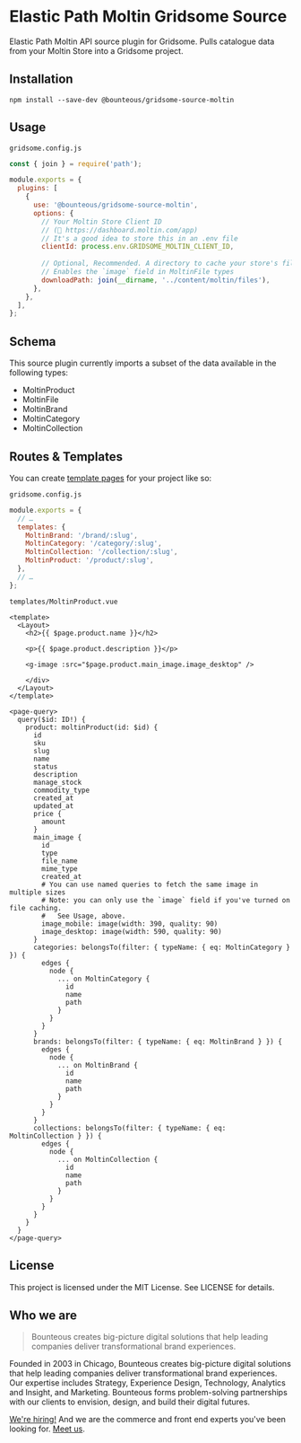 # Elastic Path Moltin Gridsome Source

Elastic Path Moltin API source plugin for Gridsome. Pulls catalogue data from your Moltin Store into a Gridsome project. 

## Installation

`npm install --save-dev @bounteous/gridsome-source-moltin`

## Usage

`gridsome.config.js`
```js
const { join } = require('path');

module.exports = {
  plugins: [
    {
      use: '@bounteous/gridsome-source-moltin',
      options: {
        // Your Moltin Store Client ID
        // (🔗 https://dashboard.moltin.com/app)
        // It's a good idea to store this in an .env file
        clientId: process.env.GRIDSOME_MOLTIN_CLIENT_ID, 
        
        // Optional, Recommended. A directory to cache your store's files.
        // Enables the `image` field in MoltinFile types
        downloadPath: join(__dirname, '../content/moltin/files'),
      },
    },
  ],
};
```

## Schema

This source plugin currently imports a subset of the data available in the following types:

* MoltinProduct
* MoltinFile
* MoltinBrand
* MoltinCategory
* MoltinCollection

## Routes & Templates

You can create [template pages](https://gridsome.org/docs/templates/) for your project like so:

`gridsome.config.js`
```js
module.exports = {
  // …
  templates: {
    MoltinBrand: '/brand/:slug',
    MoltinCategory: '/category/:slug',
    MoltinCollection: '/collection/:slug',
    MoltinProduct: '/product/:slug',
  },
  // …
};
```

`templates/MoltinProduct.vue`
```vue
<template>
  <Layout>
    <h2>{{ $page.product.name }}</h2>

    <p>{{ $page.product.description }}</p>

    <g-image :src="$page.product.main_image.image_desktop" />

    </div>
  </Layout>
</template>

<page-query>
  query($id: ID!) {
    product: moltinProduct(id: $id) {
      id
      sku
      slug
      name
      status
      description
      manage_stock
      commodity_type
      created_at
      updated_at
      price {
        amount
      }
      main_image {
        id
        type
        file_name
        mime_type
        created_at
        # You can use named queries to fetch the same image in multiple sizes
        # Note: you can only use the `image` field if you've turned on file caching. 
        #   See Usage, above.
        image_mobile: image(width: 390, quality: 90)
        image_desktop: image(width: 590, quality: 90)
      }
      categories: belongsTo(filter: { typeName: { eq: MoltinCategory } }) {
        edges {
          node {
            ... on MoltinCategory {
              id
              name
              path
            }
          }
        }
      }
      brands: belongsTo(filter: { typeName: { eq: MoltinBrand } }) {
        edges {
          node {
            ... on MoltinBrand {
              id
              name
              path
            }
          }
        }
      }
      collections: belongsTo(filter: { typeName: { eq: MoltinCollection } }) {
        edges {
          node {
            ... on MoltinCollection {
              id
              name
              path
            }
          }
        }
      }
    }
  }
</page-query>
```

## License

This project is licensed under the MIT License. See LICENSE for details.

## Who we are

> Bounteous creates big-picture digital solutions that help leading companies deliver transformational brand experiences.

Founded in 2003 in Chicago, Bounteous creates big-picture digital solutions that help leading companies deliver transformational brand experiences. Our expertise includes Strategy, Experience Design, Technology, Analytics and Insight, and Marketing. Bounteous forms problem-solving partnerships with our clients to envision, design, and build their digital futures.

[We're hiring!](https://www.bounteous.com/careers/) And we are the commerce and front end experts you've been looking for. [Meet us](https://www.bounteous.com/).
